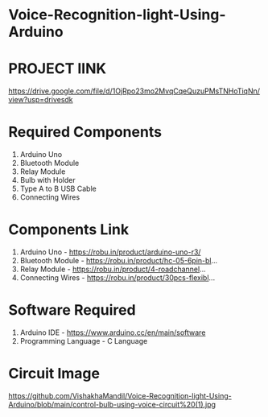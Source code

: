 # Voice-Recognition-light-Using-Arduino

PROJECT lINK
============
https://drive.google.com/file/d/1OjRpo23mo2MvqCqeQuzuPMsTNHoTiqNn/view?usp=drivesdk


Required Components
==================

1. Arduino Uno
2. Bluetooth Module
3. Relay Module
4. Bulb with Holder
5. Type A to B USB Cable
6. Connecting Wires

Components Link
===============

1. Arduino Uno - https://robu.in/product/arduino-uno-r3/
2. Bluetooth Module - https://robu.in/product/hc-05-6pin-bl...
3. Relay Module - https://robu.in/product/4-roadchannel...
4. Connecting Wires - https://robu.in/product/30pcs-flexibl...

Software Required
===============
1. Arduino IDE - https://www.arduino.cc/en/main/software
2. Programming Language - C Language

Circuit Image
=============
https://github.com/VishakhaMandil/Voice-Recognition-light-Using-Arduino/blob/main/control-bulb-using-voice-circuit%20(1).jpg




